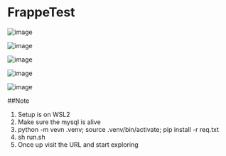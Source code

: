 # FrappeTest


![image](https://github.com/dishantraut/FrappeTest/assets/63045109/79b8c39a-2fa3-4698-a006-02f456ffc38a)

![image](https://github.com/dishantraut/FrappeTest/assets/63045109/40e7fa43-edfe-4d41-8a2d-ee588897914c)

![image](https://github.com/dishantraut/FrappeTest/assets/63045109/629e74df-c452-435b-bb26-b82222f9a740)

![image](https://github.com/dishantraut/FrappeTest/assets/63045109/b62a8cea-a69b-419e-aa7a-466b02f3ec18)

![image](https://github.com/dishantraut/FrappeTest/assets/63045109/4846c80a-a3d9-436e-8a37-8d658557cc7c)

##Note
1. Setup is on WSL2
2. Make sure the mysql is alive
3. python -m vevn .venv; source .venv/bin/activate; pip install -r req.txt
4. sh run.sh
5. Once up visit the URL and start exploring
